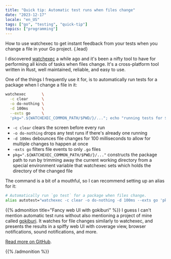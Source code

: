 ```yaml
---
title: "Quick tip: Automatic test runs when files change"
date: "2023-12-17"
locale: "en_US"
tags: ["go", "testing", "quick-tip"]
topics: ["programming"]
---
```


How to use watchexec to get instant feedback from your tests when you change a file in your Go project.
{.lead}
<!--more-->

I discovered [watchexec] a while ago and it's been a nifty tool to have for performing all kinds of tasks when
files change. It's a cross-platform tool written in Rust, well maintained, reliable, and easy to use.

One of the things I frequently use it for, is to automatically run tests for a package when I change a file in it:

```bash
watchexec       \
  -c clear      \
  -o do-nothing \
  -d 100ms      \
  --exts go     \
  'pkg=".${WATCHEXEC_COMMON_PATH/$PWD/}/..."; echo "running tests for $pkg"; go test "$pkg"'
```

- `-c clear` clears the screen before every run
- `-o do-nothing` drops any test runs if there's already one running
- `-d 100ms` debounces file changes for 100 milliseconds to allow for multiple changes to happen at once
- `-exts go` filters file events to only `.go` files
- `pkg=".${WATCHEXEC_COMMON_PATH/$PWD/}/..."` constructs the package path to run by trimming away the current working
  directory from a special environment variable that watchexec sets which holds the directory of the changed file

The command is a bit of a mouthful, so I can recommend setting up an alias for it:

```bash
# Automatically run `go test` for a package when files change.
alias autotest="watchexec -c clear -o do-nothing -d 100ms --exts go 'pkg=\".\${WATCHEXEC_COMMON_PATH/\$PWD/}/...\"; echo \"running tests for \$pkg\"; go test \"\$pkg\"'"
```

{{% admonition title="Fancy web UI with gokiburi" %}}
I guess I can't mention automatic test runs without also mentioning a project of mine called [gokiburi]. It watches for
file changes similarly to watchexec, and presents the results in a spiffy web UI with coverage view, browser
notifications, sound notifications, and more.

[Read more on GitHub][gokiburi].

[gokiburi]: https://github.com/michenriksen/gokiburi
{{% /admonition %}}

[watchexec]: https://github.com/watchexec/watchexec
